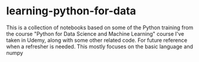 # learning-python-for-data
This is a collection of notebooks based on some of the Python training from the course "Python for Data Science and Machine Learning" course I've taken in Udemy, along with some other related code.
For future reference when a refresher is needed.
This mostly focuses on the basic language and numpy
